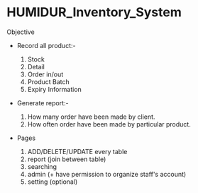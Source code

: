 # HUMIDUR_Inventory_System

Objective
- Record all product:-
  1. Stock
  2. Detail
  3. Order in/out
  4. Product Batch
  5. Expiry Information
 
- Generate report:-
  1. How many order have been made by client.
  2. How often order have been made by particular product.

- Pages
  1. ADD/DELETE/UPDATE every table
  2. report (join between table)
  3. searching
  4. admin (+ have permission to organize staff's account)
  5. setting (optional)
